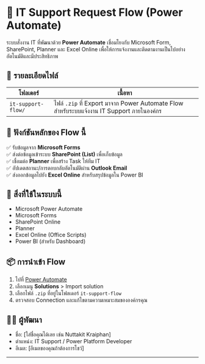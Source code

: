 # 💼 IT Support Request Flow (Power Automate)

ระบบสั่งงาน IT ที่พัฒนาด้วย **Power Automate** เชื่อมโยงกับ Microsoft Form, SharePoint, Planner และ Excel Online เพื่อให้การแจ้งงานและติดตามงานเป็นไปอย่างอัตโนมัติและมีประสิทธิภาพ

## 📁 รายละเอียดไฟล์

| โฟลเดอร์ | เนื้อหา |
|----------|---------|
| `it-support-flow/` | ไฟล์ `.zip` ที่ Export มาจาก Power Automate Flow สำหรับระบบแจ้งงาน IT Support ภายในองค์กร |

## 🧠 ฟังก์ชันหลักของ Flow นี้

✅ รับข้อมูลจาก **Microsoft Forms**  
✅ ส่งต่อข้อมูลเข้าระบบ **SharePoint (List)** เพื่อเก็บข้อมูล  
✅ เชื่อมต่อ **Planner** เพื่อสร้าง Task ให้ทีม IT  
✅ อัปเดตสถานะ/การตอบกลับอัตโนมัติผ่าน **Outlook Email**  
✅ ส่งออกข้อมูลไปยัง **Excel Online** สำหรับสรุปข้อมูลใน Power BI

## 🔧 สิ่งที่ใช้ในระบบนี้

- Microsoft Power Automate
- Microsoft Forms
- SharePoint Online
- Planner
- Excel Online (Office Scripts)
- Power BI (สำหรับ Dashboard)

## 📦 การนำเข้า Flow

1. ไปที่ [Power Automate](https://make.powerautomate.com/)
2. เลือกเมนู **Solutions** > Import solution
3. เลือกไฟล์ `.zip` ที่อยู่ในโฟลเดอร์ `it-support-flow`
4. ตรวจสอบ Connection และแก้ไขตามความเหมาะสมขององค์กรคุณ

## 👨‍💻 ผู้พัฒนา

- ชื่อ: [ใส่ชื่อคุณได้เลย เช่น Nuttakit Kraiphan]
- ตำแหน่ง: IT Support / Power Platform Developer
- อีเมล: [อีเมลของคุณถ้าต้องการโชว์]

---

